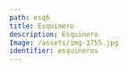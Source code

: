 ```yaml
---
path: esq6
title: Esquinero
description: Esquinero
Image: /assets/img-3755.jpg
identifier: esquineros
---
```


